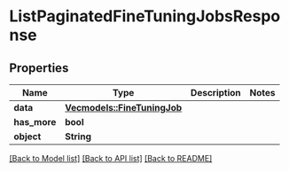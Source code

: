 # ListPaginatedFineTuningJobsResponse

## Properties
Name | Type | Description | Notes
------------ | ------------- | ------------- | -------------
**data** | [**Vec<models::FineTuningJob>**](FineTuningJob.md) |  | 
**has_more** | **bool** |  | 
**object** | **String** |  | 

[[Back to Model list]](../README.md#documentation-for-models) [[Back to API list]](../README.md#documentation-for-api-endpoints) [[Back to README]](../README.md)


